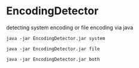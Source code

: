 # EncodingDetector
detecting system encoding or file encoding via java


```
java -jar EncodingDetector.jar system
```

```
java -jar EncodingDetector.jar file
```

```
java -jar EncodingDetector.jar both
```
